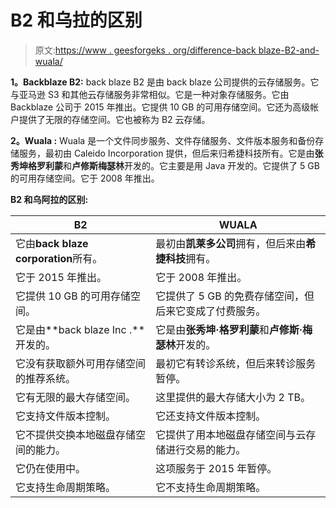 # B2 和乌拉的区别

> 原文:[https://www . geesforgeks . org/difference-back blaze-B2-and-wuala/](https://www.geeksforgeeks.org/difference-between-backblaze-b2-and-wuala/)

**1。Backblaze B2:**
back blaze B2 是由 back blaze 公司提供的云存储服务。它与亚马逊 S3 和其他云存储服务非常相似。它是一种对象存储服务。它由 Backblaze 公司于 2015 年推出。它提供 10 GB 的可用存储空间。它还为高级帐户提供了无限的存储空间。它也被称为 B2 云存储。

**2。Wuala :**
Wuala 是一个文件同步服务、文件存储服务、文件版本服务和备份存储服务，最初由 Caleido Incorporation 提供，但后来归希捷科技所有。它是由**张秀坤格罗利蒙**和**卢修斯梅瑟林**开发的。它主要是用 Java 开发的。它提供了 5 GB 的可用存储空间。它于 2008 年推出。

**B2 和乌阿拉的区别:**

<center>

| B2 | WUALA |
| --- | --- |
| 它由**back blaze corporation**所有。 | 最初由**凯莱多公司**拥有，但后来由**希捷科技**拥有。 |
| 它于 2015 年推出。 | 它于 2008 年推出。 |
| 它提供 10 GB 的可用存储空间。 | 它提供了 5 GB 的免费存储空间，但后来它变成了付费服务。 |
| 它是由**back blaze Inc .**开发的。 | 它是由**张秀坤·格罗利蒙**和**卢修斯·梅瑟林**开发的。 |
| 它没有获取额外可用存储空间的推荐系统。 | 最初它有转诊系统，但后来转诊服务暂停。 |
| 它有无限的最大存储空间。 | 这里提供的最大存储大小为 2 TB。 |
| 它支持文件版本控制。 | 它还支持文件版本控制。 |
| 它不提供交换本地磁盘存储空间的能力。 | 它提供了用本地磁盘存储空间与云存储进行交易的能力。 |
| 它仍在使用中。 | 这项服务于 2015 年暂停。 |
| 它支持生命周期策略。 | 它不支持生命周期策略。 |

</center>